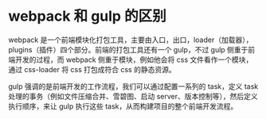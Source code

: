 # webpack 和 gulp 的区别

webpack 是一个前端模块化打包工具，主要由入口，出口，loader（加载器），plugins（插件）四个部分。前端的打包工具还有一个 gulp，不过 gulp 侧重于前端开发的过程，而 webpack 侧重于模块，例如他会将 css 文件看作一个模块，通过 css-loader 将 css 打包成符合 css 的静态资源。

gulp 强调的是前端开发的工作流程，我们可以通过配置一系列的 task，定义 task 处理的事务（例如文件压缩合并、雪碧图、启动 server、版本控制等），然后定义执行顺序，来让 gulp 执行这些 task，从而构建项目的整个前端开发流程。

